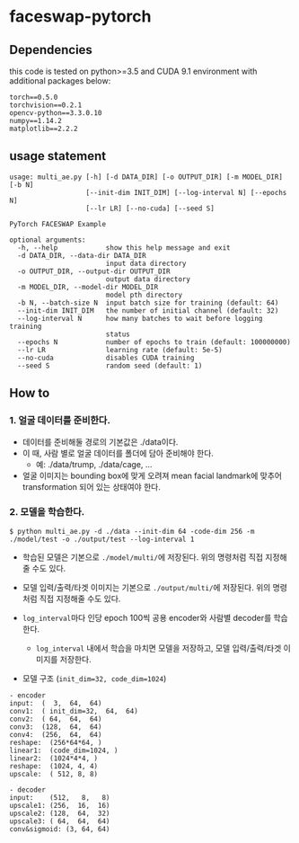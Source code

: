 # faceswap-pytorch

## Dependencies
this code is tested on python>=3.5 and CUDA 9.1 environment with additional packages below:
```
torch==0.5.0
torchvision==0.2.1
opencv-python==3.3.0.10
numpy==1.14.2
matplotlib==2.2.2
```

## usage statement

```
usage: multi_ae.py [-h] [-d DATA_DIR] [-o OUTPUT_DIR] [-m MODEL_DIR] [-b N]
                   [--init-dim INIT_DIM] [--log-interval N] [--epochs N]
                   [--lr LR] [--no-cuda] [--seed S]

PyTorch FACESWAP Example

optional arguments:
  -h, --help            show this help message and exit
  -d DATA_DIR, --data-dir DATA_DIR
                        input data directory
  -o OUTPUT_DIR, --output-dir OUTPUT_DIR
                        output data directory
  -m MODEL_DIR, --model-dir MODEL_DIR
                        model pth directory
  -b N, --batch-size N  input batch size for training (default: 64)
  --init-dim INIT_DIM   the number of initial channel (default: 32)
  --log-interval N      how many batches to wait before logging training
                        status
  --epochs N            number of epochs to train (default: 100000000)
  --lr LR               learning rate (default: 5e-5)
  --no-cuda             disables CUDA training
  --seed S              random seed (default: 1)
```

## How to

### 1. 얼굴 데이터를 준비한다.

- 데이터를 준비해둘 경로의 기본값은 ./data이다.
- 이 때, 사람 별로 얼굴 데이터를 폴더에 담아 준비해야 한다.
    - 예: ./data/trump, ./data/cage, ...
- 얼굴 이미지는 bounding box에 맞게 오려져 mean facial landmark에 맞추어 transformation 되어 있는 상태여야 한다.

### 2. 모델을 학습한다.

```
$ python multi_ae.py -d ./data --init-dim 64 -code-dim 256 -m ./model/test -o ./output/test --log-interval 1
```

- 학습된 모델은 기본으로 `./model/multi/`에 저장된다. 위의 명령처럼 직접 지정해줄 수도 있다.
- 모델 입력/출력/타겟 이미지는 기본으로 `./output/multi/`에 저장된다. 위의 명령처럼 직접 지정해줄 수도 있다.
- `log_interval`마다 인당 epoch 100씩 공용 encoder와 사람별 decoder를 학습한다.
    - `log_interval` 내에서 학습을 마치면 모델을 저장하고, 모델 입력/출력/타겟 이미지를 저장한다.
    
- 모델 구조 (`init_dim=32, code_dim=1024`)
```
- encoder
input:  (  3,  64,  64)
conv1:  ( init_dim=32,  64,  64)
conv2:  ( 64,  64,  64)
conv3:  (128,  64,  64)
conv4:  (256,  64,  64)
reshape:  (256*64*64, )
linear1:  (code_dim=1024, )
linear2:  (1024*4*4, )
reshape:  (1024, 4, 4)
upscale:  ( 512, 8, 8)

- decoder
input:    (512,   8,   8)
upscale1: (256,  16,  16)
upscale2: (128,  64,  32)
upscale3: ( 64,  64,  64)
conv&sigmoid: (3, 64, 64)
```
